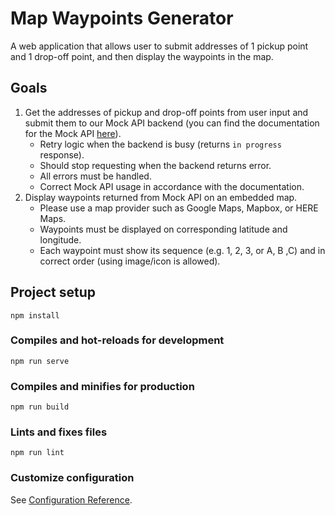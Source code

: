 # Map Waypoints Generator
A web application that allows user to submit addresses of 1 pickup point and 1 drop-off point, and then display the waypoints in the map. 

## Goals
1. Get the addresses of pickup and drop-off points from user input and submit them to our Mock API backend (you can find the documentation for the Mock API [here](https://github.com/lalamove/challenge/blob/master/mockApi/DOC.md)).
    - Retry logic when the backend is busy (returns `in progress` response).
    - Should stop requesting when the backend returns error.
    - All errors must be handled.
    - Correct Mock API usage in accordance with the documentation.
2. Display waypoints returned from Mock API on an embedded map.
    - Please use a map provider such as Google Maps, Mapbox, or HERE Maps.
    - Waypoints must be displayed on corresponding latitude and longitude.
    - Each waypoint must show its sequence (e.g. 1, 2, 3, or A, B ,C) and in correct order (using image/icon is allowed).

## Project setup
```
npm install
```

### Compiles and hot-reloads for development
```
npm run serve
```

### Compiles and minifies for production
```
npm run build
```

### Lints and fixes files
```
npm run lint
```

### Customize configuration
See [Configuration Reference](https://cli.vuejs.org/config/).
